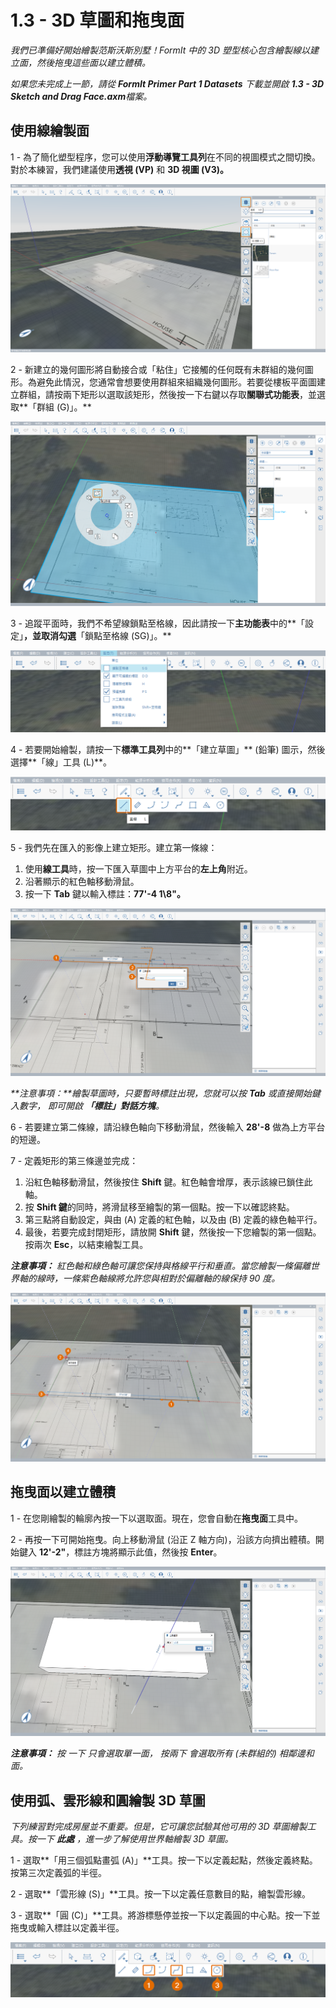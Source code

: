 # 1.3 - 3D 草圖和拖曳面

_我們已準備好開始繪製范斯沃斯別墅！FormIt 中的 3D 塑型核心包含繪製線以建立面，然後拖曳這些面以建立體積。_

_如果您未完成上一節，請從_ _**FormIt Primer Part 1 Datasets**_ _下載並開啟_ _**1.3 - 3D Sketch and Drag Face.axm**檔案。_

## **使用線繪製面**

1 - 為了簡化塑型程序，您可以使用**浮動導覽工具列**在不同的視圖模式之間切換。對於本練習，我們建議使用**透視 \(VP\)** 和 **3D 視圖 \(V3\)。**

![](../../.gitbook/assets/0%20%284%29.png)

2 - 新建立的幾何圖形將自動接合或「粘住」它接觸的任何既有未群組的幾何圖形。為避免此情況，您通常會想要使用群組來組織幾何圖形。若要從樓板平面圖建立群組，請按兩下矩形以選取該矩形，然後按一下右鍵以存取**關聯式功能表**，並選取**「群組 \(G\)」。**

![](../../.gitbook/assets/1%20%282%29.png)

3 - 追蹤平面時，我們不希望線鎖點至格線，因此請按一下**主功能表**中的**「設定」**，並取消勾選**「鎖點至格線 \(SG\)」。**

![](../../.gitbook/assets/2%20%2812%29.png)

4 - 若要開始繪製，請按一下**標準工具列**中的**「建立草圖」** \(鉛筆\) 圖示，然後選擇**「線」工具 \(L\)**。

![](../../.gitbook/assets/3%20%2817%29.png)

5 - 我們先在匯入的影像上建立矩形。建立第一條線：

1. 使用**線工具**時，按一下匯入草圖中上方平台的**左上角**附近。
2. 沿著顯示的紅色軸移動滑鼠。
3. 按一下 **Tab** 鍵以輸入標註：**77'-4 1\8"。**

![](../../.gitbook/assets/4%20%2816%29.png)

_**注意事項：**繪製草圖時，只要暫時標註出現，您就可以按_ _**Tab** 或直接開始鍵入數字，_ _即可開啟_ _**「標註」對話方塊**。_

6 - 若要建立第二條線，請沿綠色軸向下移動滑鼠，然後輸入 **28'-8** 做為上方平台的短邊。

7 - 定義矩形的第三條邊並完成：

1. 沿紅色軸移動滑鼠，然後按住 **Shift** 鍵。紅色軸會增厚，表示該線已鎖住此軸。
2. 按 **Shift 鍵**的同時，將滑鼠移至繪製的第一個點。按一下以確認終點。
3. 第三點將自動設定，與由 \(A\) 定義的紅色軸，以及由 \(B\) 定義的綠色軸平行。
4. 最後，若要完成封閉矩形，請放開 **Shift** 鍵，然後按一下您繪製的第一個點。按兩次 **Esc**，以結束繪製工具。

_**注意事項：**_ _紅色軸和綠色軸可讓您保持與格線平行和垂直。當您繪製一條偏離世界軸的線時，一條紫色軸線將允許您與相對於偏離軸的線保持 90 度。_

![](../../.gitbook/assets/5%20%282%29.png)

## **拖曳面以建立體積**

1 - 在您剛繪製的輪廓內按一下以選取面。現在，您會自動在**拖曳面**工具中。

2 - 再按一下可開始拖曳。向上移動滑鼠 \(沿正 Z 軸方向\)，沿該方向擠出體積。開始鍵入 **12'-2"**，標註方塊將顯示此值，然後按 **Enter**。

![](../../.gitbook/assets/6%20%283%29.png)

_**注意事項：**_ _按_ _一下_ _只會選取單一面，_ _按兩下_ _會選取所有 \(未群組的\) 相鄰邊和面。_

## **使用弧、雲形線和圓繪製 3D 草圖**

_下列練習對完成房屋並不重要。但是，它可讓您試驗其他可用的 3D 草圖繪製工具。按一下_ _**此處**_ _，進一步了解使用世界軸繪製 3D 草圖。_

1 - 選取**「用三個弧點畫弧 \(A\)」**工具。按一下以定義起點，然後定義終點。按第三次定義弧的半徑。

2 - 選取**「雲形線 \(S\)」**工具。按一下以定義任意數目的點，繪製雲形線。

3 - 選取**「圓 \(C\)」**工具。將游標懸停並按一下以定義圓的中心點。按一下並拖曳或輸入標註以定義半徑。

![](../../.gitbook/assets/7%20%287%29.png)

